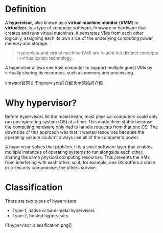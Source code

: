 # Definition
A **hypervisor**, also known as a **virtual machine monitor** (**VMM**) or **virtualizer**, is a type of computer software, firmware or hardware that creates and runs virtual machines. It separates VMs from each other logically, assigning each its own slice of the underlying computing power, memory and storage.

> Hypervisor and virtual machine (VM) are related but distinct concepts in virtualization technology.

A hypervisor allows one host computer to support multiple guest VMs by virtually sharing its resources, such as memory and processing.

[vmware官网关于hypervisor的介绍](https://www.vmware.com/topics/glossary/content/hypervisor.html?resource=cat-2143999149#cat-2143999149)
[ibm网站的介绍](https://www.ibm.com/topics/hypervisors)

# Why hypervisor?
Before hypervisors hit the mainstream, most physical computers could only run one operating system (OS) at a time. This made them stable because the computing hardware only had to handle requests from that one OS. The downside of this approach was that it wasted resources because the operating system couldn't always use all of the computer's power.

A hypervisor solves that problem. It is a small software layer that enables multiple instances of operating systems to run alongside each other, sharing the same physical computing resources. This prevents the VMs from interfering with each other; so if, for example, one OS suffers a crash or a security compromise, the others survive.

# Classification
There are two types of hypervisors
- Type-1, native or bare-metal hypervisors
- Type-2, hosted hypervisors

![[hypervisor_classification.png]]


